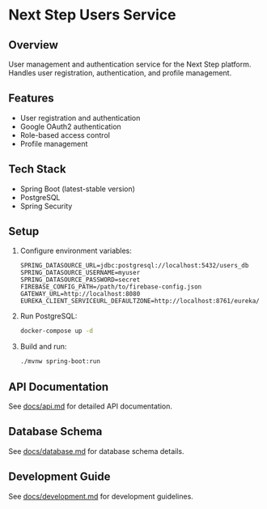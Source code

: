 # Next Step Users Service

## Overview
User management and authentication service for the Next Step platform. Handles user registration, authentication, and profile management.

## Features
- User registration and authentication
- Google OAuth2 authentication
- Role-based access control
- Profile management

## Tech Stack
- Spring Boot (latest-stable version)
- PostgreSQL
- Spring Security

## Setup
1. Configure environment variables:
   ```env
   SPRING_DATASOURCE_URL=jdbc:postgresql://localhost:5432/users_db
   SPRING_DATASOURCE_USERNAME=myuser
   SPRING_DATASOURCE_PASSWORD=secret
   FIREBASE_CONFIG_PATH=/path/to/firebase-config.json
   GATEWAY_URL=http://localhost:8080
   EUREKA_CLIENT_SERVICEURL_DEFAULTZONE=http://localhost:8761/eureka/
   ```

2. Run PostgreSQL:
   ```bash
   docker-compose up -d
   ```

3. Build and run:
   ```bash
   ./mvnw spring-boot:run
   ```

## API Documentation
See [docs/api.md](docs/users-microservice-api) for detailed API documentation.

## Database Schema
See [docs/database.md](docs/databases.md) for database schema details.

## Development Guide
See [docs/development.md](docs/development1.md) for development guidelines.
